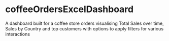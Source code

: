 # coffeeOrdersExcelDashboard
A dashboard built for a coffee store orders visualising Total Sales over time, Sales by Country and top customers with options to apply filters for various interactions
